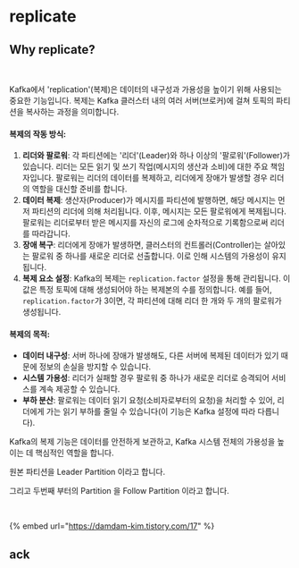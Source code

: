 # replicate

## Why replicate?&#x20;



<figure><img src="../.gitbook/assets/스크린샷 2024-03-19 오후 7.50.19.png" alt=""><figcaption></figcaption></figure>

Kafka에서 'replication'(복제)은 데이터의 내구성과 가용성을 높이기 위해 사용되는 중요한 기능입니다. 복제는 Kafka 클러스터 내의 여러 서버(브로커)에 걸쳐 토픽의 파티션을 복사하는 과정을 의미합니다.

#### 복제의 작동 방식:

1. **리더와 팔로워**: 각 파티션에는 '리더'(Leader)와 하나 이상의 '팔로워'(Follower)가 있습니다. 리더는 모든 읽기 및 쓰기 작업(메시지의 생산과 소비)에 대한 주요 책임자입니다. 팔로워는 리더의 데이터를 복제하고, 리더에게 장애가 발생할 경우 리더의 역할을 대신할 준비를 합니다.
2. **데이터 복제**: 생산자(Producer)가 메시지를 파티션에 발행하면, 해당 메시지는 먼저 파티션의 리더에 의해 처리됩니다. 이후, 메시지는 모든 팔로워에게 복제됩니다. 팔로워는 리더로부터 받은 메시지를 자신의 로그에 순차적으로 기록함으로써 리더를 따라갑니다.
3. **장애 복구**: 리더에게 장애가 발생하면, 클러스터의 컨트롤러(Controller)는 살아있는 팔로워 중 하나를 새로운 리더로 선출합니다. 이로 인해 시스템의 가용성이 유지됩니다.
4. **복제 요소 설정**: Kafka의 복제는 `replication.factor` 설정을 통해 관리됩니다. 이 값은 특정 토픽에 대해 생성되어야 하는 복제본의 수를 정의합니다. 예를 들어, `replication.factor`가 3이면, 각 파티션에 대해 리더 한 개와 두 개의 팔로워가 생성됩니다.

#### 복제의 목적:

* **데이터 내구성**: 서버 하나에 장애가 발생해도, 다른 서버에 복제된 데이터가 있기 때문에 정보의 손실을 방지할 수 있습니다.
* **시스템 가용성**: 리더가 실패할 경우 팔로워 중 하나가 새로운 리더로 승격되어 서비스를 계속 제공할 수 있습니다.
* **부하 분산**: 팔로워는 데이터 읽기 요청(소비자로부터의 요청)을 처리할 수 있어, 리더에게 가는 읽기 부하를 줄일 수 있습니다(이 기능은 Kafka 설정에 따라 다릅니다).

Kafka의 복제 기능은 데이터를 안전하게 보관하고, Kafka 시스템 전체의 가용성을 높이는 데 핵심적인 역할을 합니다.



원본 파티션을 Leader Partition 이라고 합니다.&#x20;

그리고 두번째 부터의 Partition 을 Follow Partition 이라고 합니다.



<figure><img src="../.gitbook/assets/스크린샷 2024-03-19 오후 7.54.28.png" alt=""><figcaption></figcaption></figure>

{% embed url="https://damdam-kim.tistory.com/17" %}

##

## ack



